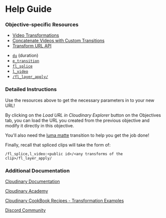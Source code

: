 # Help Guide

### Objective-specific Resources
* [Video Transformations](https://cloudinary.com/documentation/video_manipulation_and_delivery) 
* [Concatenate Videos with Custom Transitions](https://cloudinary.com/documentation/video_manipulation_and_delivery#concatenate_videos_with_custom_transitions)
* [Transform URL API](https://cloudinary.com/documentation/transformation_reference)
 - [`du`](https://cloudinary.com/documentation/transformation_reference#du_duration) (duration)
 - [`e_transition`](https://cloudinary.com/documentation/transformation_reference#e_transition)
 - [`fl_splice`](https://cloudinary.com/documentation/transformation_reference#fl_splice)
 - [`l_video`](https://cloudinary.com/documentation/video_manipulation_and_delivery#adding_video_overlays)
 - [`/fl_layer_apply/`](https://cloudinary.com/documentation/transformation_reference#fl_layer_apply)

### Detailed Instructions

Use the resources above to get the necessary parameters in to your new URL!

By clicking on the _Load URL in Cloudinary Explorer_ button on the Objectives tab, you can load the URL you created from the previous objective and modify it directly in this objective.

You'll also need the [luma matte](https://cloudinary.com/documentation/video_manipulation_and_delivery#luma_matte) transition to help you get the job done!

Finally, recall that spliced clips will take the form of:
```
/fl_splice,l_video:<public id>/<any transforms of the clip>/fl_layer_apply/
```


### Additional Documentation

[Cloudinary Documentation](https://cloudinary.com/documentation?utm_source=twilio&utm_medium=event&utm_campaign=cloudinary-twilioquest-2021)

[Cloudinary Academy](https://training.cloudinary.com?utm_source=twilio&utm_medium=event&utm_campaign=cloudinary-twilioquest-2021)

[Cloudinary CookBook Recipes - Transformation Examples](https://cloudinary.com/cookbook?utm_source=twilio&utm_medium=event&utm_campaign=cloudinary-twilioquest-2021)

[Discord Community](https://discord.gg/CCsubwFbvd)